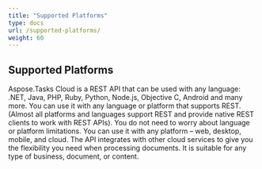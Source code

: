 ```yaml
---
title: "Supported Platforms"
type: docs
url: /supported-platforms/
weight: 60
---
```


## **Supported Platforms**
Aspose.Tasks Cloud is a REST API that can be used with any language: .NET, Java, PHP, Ruby, Python, Node.js, Objective C, Android and many more. You can use it with any language or platform that supports REST. (Almost all platforms and languages support REST and provide native REST clients to work with REST APIs). You do not need to worry about language or platform limitations. You can use it with any platform – web, desktop, mobile, and cloud. The API integrates with other cloud services to give you the flexibility you need when processing documents. It is suitable for any type of business, document, or content.
